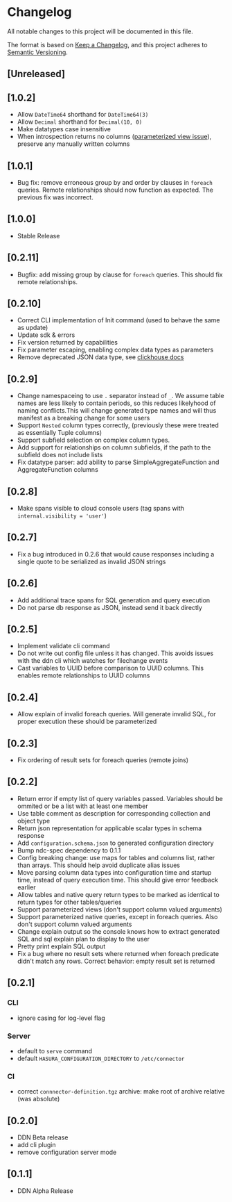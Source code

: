 # Changelog

All notable changes to this project will be documented in this file.

The format is based on [Keep a Changelog](https://keepachangelog.com/en/1.1.0/),
and this project adheres to [Semantic Versioning](https://semver.org/spec/v2.0.0.html).

## [Unreleased]

## [1.0.2]

- Allow `DateTime64` shorthand for `DateTime64(3)`
- Allow `Decimal` shorthand for `Decimal(10, 0)`
- Make datatypes case insensitive
- When introspection returns no columns ([parameterized view issue](https://github.com/ClickHouse/ClickHouse/issues/65402)), preserve any manually written columns

## [1.0.1]

- Bug fix: remove erroneous group by and order by clauses in `foreach` queries. Remote relationships should now function as expected. The previous fix was incorrect.

## [1.0.0]

- Stable Release

## [0.2.11]

- Bugfix: add missing group by clause for `foreach` queries. This should fix remote relationships.

## [0.2.10]

- Correct CLI implementation of Init command (used to behave the same as update)
- Update sdk & errors
- Fix version returned by capabilities
- Fix parameter escaping, enabling complex data types as parameters
- Remove deprecated JSON data type, see [clickhouse docs](https://clickhouse.com/docs/en/sql-reference/data-types/object-data-type)

## [0.2.9]

- Change namespaceing to use `.` separator instead of `_`. We assume table names are less likely to contain periods, so this reduces likelyhood of naming conflicts.This will change generated type names and will thus manifest as a breaking change for some users
- Support `Nested` column types correctly, (previously these were treated as essentially Tuple columns)
- Support subfield selection on complex column types.
- Add support for relationships on column subfields, if the path to the subfield does not include lists
- Fix datatype parser: add ability to parse SimpleAggregateFunction and AggregateFunction columns

## [0.2.8]

- Make spans visible to cloud console users (tag spans with `internal.visibility = 'user'`)

## [0.2.7]

- Fix a bug introduced in 0.2.6 that would cause responses including a single quote to be serialized as invalid JSON strings

## [0.2.6]

- Add additional trace spans for SQL generation and query execution
- Do not parse db response as JSON, instead send it back directly

## [0.2.5]

- Implement validate cli command
- Do not write out config file unless it has changed. This avoids issues with the ddn cli which watches for filechange events
- Cast variables to UUID before comparison to UUID columns. This enables remote relationships to UUID columns

## [0.2.4]

- Allow explain of invalid foreach queries. Will generate invalid SQL, for proper execution these should be parameterized

## [0.2.3]

- Fix ordering of result sets for foreach queries (remote joins)

## [0.2.2]

- Return error if empty list of query variables passed. Variables should be ommited or be a list with at least one member
- Use table comment as description for corresponding collection and object type
- Return json representation for applicable scalar types in schema response
- Add `configuration.schema.json` to generated configuration directory
- Bump ndc-spec dependency to 0.1.1
- Config breaking change: use maps for tables and columns list, rather than arrays. This should help avoid duplicate alias issues
- Move parsing column data types into configuration time and startup time, instead of query execution time. This should give error feedback earlier
- Allow tables and native query return types to be marked as identical to return types for other tables/queries
- Support parameterized views (don't support column valued arguments)
- Support parameterized native queries, except in foreach queries. Also don't support column valued arguments
- Change explain output so the console knows how to extract generated SQL and sql explain plan to display to the user
- Pretty print explain SQL output
- Fix a bug where no result sets where returned when foreach predicate didn't match any rows. Correct behavior: empty result set is returned

## [0.2.1]

### CLI

- ignore casing for log-level flag

### Server

- default to `serve` command
- default `HASURA_CONFIGURATION_DIRECTORY` to `/etc/connector`

### CI

- correct `connnector-definition.tgz` archive: make root of archive relative (was absolute)

## [0.2.0]

- DDN Beta release
- add cli plugin
- remove configuration server mode

## [0.1.1]

- DDN Alpha Release
